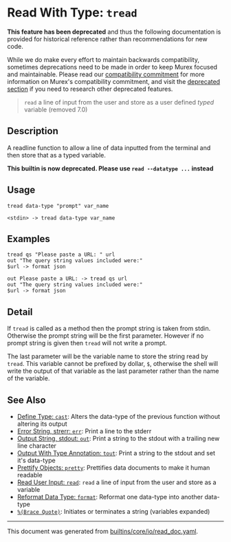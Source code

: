 # Read With Type: `tread`

**This feature has been deprecated** and thus the following documentation is
provided for historical reference rather than recommendations for new code.

While we do make every effort to maintain backwards compatibility, sometimes
deprecations need to be made in order to keep Murex focused and maintainable.
Please read our [compatibility commitment](https://murex.rocks/compatibility.html) for more information on Murex's
compatibility commitment, and visit the [deprecated section](https://github.com/lmorg/murex/tree/master/docs/deprecated) if you need to
research other deprecated features.


> `read` a line of input from the user and store as a user defined *typed* variable (removed 7.0)

## Description

A readline function to allow a line of data inputted from the terminal and then
store that as a typed variable.

**This builtin is now deprecated. Please use `read --datatype ...` instead**

## Usage

```
tread data-type "prompt" var_name

<stdin> -> tread data-type var_name
```

## Examples

```
tread qs "Please paste a URL: " url
out "The query string values included were:"
$url -> format json

out Please paste a URL: -> tread qs url
out "The query string values included were:"
$url -> format json
```

## Detail

If `tread` is called as a method then the prompt string is taken from stdin.
Otherwise the prompt string will be the first parameter. However if no prompt
string is given then `tread` will not write a prompt.

The last parameter will be the variable name to store the string read by `tread`.
This variable cannot be prefixed by dollar, `$`, otherwise the shell will write
the output of that variable as the last parameter rather than the name of the
variable.

## See Also

* [Define Type: `cast`](../commands/cast.md):
  Alters the data-type of the previous function without altering its output
* [Error String, strerr: `err`](../commands/err.md):
  Print a line to the stderr
* [Output String, stdout: `out`](../commands/out.md):
  Print a string to the stdout with a trailing new line character
* [Output With Type Annotation: `tout`](../commands/tout.md):
  Print a string to the stdout and set it's data-type
* [Prettify Objects: `pretty`](../commands/pretty.md):
  Prettifies data documents to make it human readable
* [Read User Input: `read`](../commands/read.md):
  `read` a line of input from the user and store as a variable
* [Reformat Data Type: `format`](../commands/format.md):
  Reformat one data-type into another data-type
* [`%(Brace Quote)`](../parser/brace-quote.md):
  Initiates or terminates a string (variables expanded)

<hr/>

This document was generated from [builtins/core/io/read_doc.yaml](https://github.com/lmorg/murex/blob/master/builtins/core/io/read_doc.yaml).